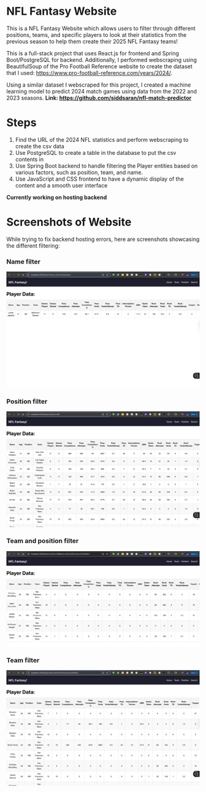 # NFL Fantasy Website
This is a NFL Fantasy Website which allows users to filter through different positions, teams, and specific players to look at their statistics from the previous season to help them create their 2025 NFL Fantasy teams!

This is a full-stack project that uses React.js for frontend and Spring Boot/PostgreSQL for backend. Additionally, I performed webscraping using BeautifulSoup of the Pro Football Reference website to create the dataset that I used: https://www.pro-football-reference.com/years/2024/.

Using a similar dataset I webscraped for this project, I created a machine learning model to predict 2024 match games using data from the 2022 and 2023 seasons. **Link: https://github.com/siddsaran/nfl-match-predictor**

# Steps
1. Find the URL of the 2024 NFL statistics and perform webscraping to create the csv data 
2. Use PostgreSQL to create a table in the database to put the csv contents in
3. Use Spring Boot backend to handle filtering the Player entities based on various factors, such as position, team, and name.
4. Use JavaScript and CSS frontend to have a dynamic display of the content and a smooth user interface

**Currently working on hosting backend**

# Screenshots of Website
While trying to fix backend hosting errors, here are screenshots showcasing the different filtering:

### Name filter
![Name Filter](namefilter.png)

### Position filter
![Position Filter](positionfilter.png)

### Team and position filter
![Team and Position Filter](teamandpositionfilter.png)

### Team filter
![Team Filter](teamfilter.png)
